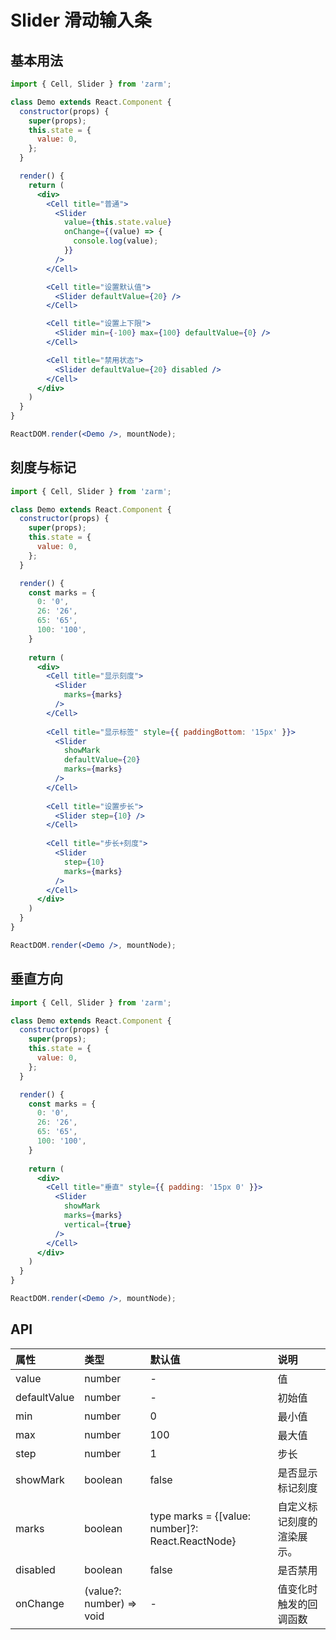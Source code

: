 # Slider 滑动输入条



## 基本用法
```jsx
import { Cell, Slider } from 'zarm';

class Demo extends React.Component {
  constructor(props) {
    super(props);
    this.state = {
      value: 0,
    };
  }

  render() {
    return (
      <div>
        <Cell title="普通">
          <Slider
            value={this.state.value}
            onChange={(value) => {
              console.log(value);
            }}
          />
        </Cell>

        <Cell title="设置默认值">
          <Slider defaultValue={20} />
        </Cell>

        <Cell title="设置上下限">
          <Slider min={-100} max={100} defaultValue={0} />
        </Cell>

        <Cell title="禁用状态">
          <Slider defaultValue={20} disabled />
        </Cell>
      </div>
    )
  }
}

ReactDOM.render(<Demo />, mountNode);
```

## 刻度与标记
```jsx
import { Cell, Slider } from 'zarm';

class Demo extends React.Component {
  constructor(props) {
    super(props);
    this.state = {
      value: 0,
    };
  }

  render() {
    const marks = {
      0: '0',
      26: '26',
      65: '65',
      100: '100',
    }
  
    return (
      <div>
        <Cell title="显示刻度">
          <Slider 
            marks={marks} 
          />
        </Cell>
        
        <Cell title="显示标签" style={{ paddingBottom: '15px' }}>
          <Slider 
            showMark 
            defaultValue={20} 
            marks={marks} 
          />
        </Cell>
        
        <Cell title="设置步长">
          <Slider step={10} />
        </Cell>
        
        <Cell title="步长+刻度">
          <Slider 
            step={10}
            marks={marks} 
          />
        </Cell>
      </div>
    )
  }
}

ReactDOM.render(<Demo />, mountNode);
```

## 垂直方向
```jsx
import { Cell, Slider } from 'zarm';

class Demo extends React.Component {
  constructor(props) {
    super(props);
    this.state = {
      value: 0,
    };
  }

  render() {
    const marks = {
      0: '0',
      26: '26',
      65: '65',
      100: '100',
    }
  
    return (
      <div>
        <Cell title="垂直" style={{ padding: '15px 0' }}>
          <Slider
            showMark
            marks={marks}
            vertical={true} 
          />
        </Cell>
      </div>
    )
  }
}

ReactDOM.render(<Demo />, mountNode);
```


## API

| 属性 | 类型 | 默认值 | 说明 |
| :--- | :--- | :--- | :--- |
| value | number | - | 值 |
| defaultValue | number | - | 初始值 |
| min | number | 0 | 最小值 |
| max | number | 100 | 最大值 |
| step | number | 1 | 步长 |
| showMark | boolean | false | 是否显示标记刻度 |
| marks | boolean | type marks = {[value: number]?: React.ReactNode} | 自定义标记刻度的渲染展示。|
| disabled | boolean | false | 是否禁用 |
| onChange | (value?: number) => void | - | 值变化时触发的回调函数 |
